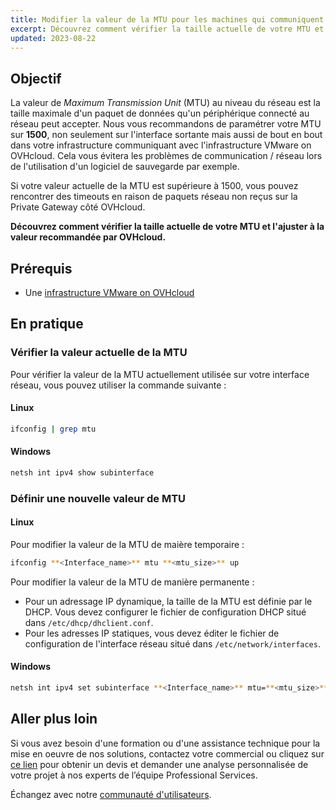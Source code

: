 ```yaml
---
title: Modifier la valeur de la MTU pour les machines qui communiquent avec la OVHcloud Gateway SSL
excerpt: Découvrez comment vérifier la taille actuelle de votre MTU et l'ajuster à la valeur recommandée par OVHcloud
updated: 2023-08-22
---
```


## Objectif

La valeur de *Maximum Transmission Unit* (MTU) au niveau du réseau est la taille maximale d'un paquet de données qu'un périphérique connecté au réseau peut accepter.
Nous vous recommandons de paramétrer votre MTU sur **1500**, non seulement sur l'interface sortante mais aussi de bout en bout dans votre infrastructure communiquant avec l'infrastructure VMware on OVHcloud. Cela vous évitera les problèmes de communication / réseau lors de l'utilisation d'un logiciel de sauvegarde par exemple.

Si votre valeur actuelle de la MTU est supérieure à 1500, vous pouvez rencontrer des timeouts en raison de paquets réseau non reçus sur la Private Gateway côté OVHcloud.

**Découvrez comment vérifier la taille actuelle de votre MTU et l'ajuster à la valeur recommandée par OVHcloud.**

## Prérequis

- Une [infrastructure VMware on OVHcloud](https://www.ovhcloud.com/fr-ca/hosted-private-cloud/vmware/)

## En pratique

### Vérifier la valeur actuelle de la MTU

Pour vérifier la valeur de la MTU actuellement utilisée sur votre interface réseau, vous pouvez utiliser la commande suivante :

#### Linux

```bash
ifconfig | grep mtu
```

#### Windows

```bash
netsh int ipv4 show subinterface
```

### Définir une nouvelle valeur de MTU

#### Linux

Pour modifier la valeur de la MTU de maière temporaire :

```bash
ifconfig **<Interface_name>** mtu **<mtu_size>** up
```

Pour modifier la valeur de la MTU de manière permanente :

- Pour un adressage IP dynamique, la taille de la MTU est définie par le DHCP. Vous devez configurer le fichier de configuration DHCP situé dans `/etc/dhcp/dhclient.conf`.
- Pour les adresses IP statiques, vous devez éditer le fichier de configuration de l'interface réseau situé dans `/etc/network/interfaces`.

#### Windows

```bash
netsh int ipv4 set subinterface **<Interface_name>** mtu=**<mtu_size>** store=persistent
```

## Aller plus loin

Si vous avez besoin d'une formation ou d'une assistance technique pour la mise en oeuvre de nos solutions, contactez votre commercial ou cliquez sur [ce lien](https://www.ovhcloud.com/fr-ca/professional-services/) pour obtenir un devis et demander une analyse personnalisée de votre projet à nos experts de l’équipe Professional Services.

Échangez avec notre [communauté d'utilisateurs](/links/community).
